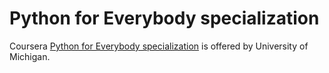 # Python for Everybody specialization

Coursera [Python for Everybody specialization](https://www.coursera.org/specializations/python "Awesome stuff") is offered by University of Michigan.